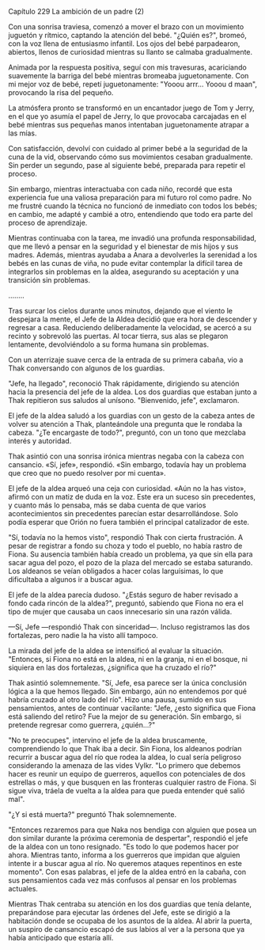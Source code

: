 
Capítulo 229 La ambición de un padre (2)

Con una sonrisa traviesa, comenzó a mover el brazo con un movimiento juguetón y rítmico, captando la atención del bebé. "¿Quién es?", bromeó, con la voz llena de entusiasmo infantil. Los ojos del bebé parpadearon, abiertos, llenos de curiosidad mientras su llanto se calmaba gradualmente.

Animada por la respuesta positiva, seguí con mis travesuras, acariciando suavemente la barriga del bebé mientras bromeaba juguetonamente. Con mi mejor voz de bebé, repetí juguetonamente: "Yooou arrr... Yooou d maan", provocando la risa del pequeño.

La atmósfera pronto se transformó en un encantador juego de Tom y Jerry, en el que yo asumía el papel de Jerry, lo que provocaba carcajadas en el bebé mientras sus pequeñas manos intentaban juguetonamente atrapar a las mías.

Con satisfacción, devolví con cuidado al primer bebé a la seguridad de la cuna de la vid, observando cómo sus movimientos cesaban gradualmente. Sin perder un segundo, pase al siguiente bebé, preparada para repetir el proceso.

Sin embargo, mientras interactuaba con cada niño, recordé que esta experiencia fue una valiosa preparación para mi futuro rol como padre. No me frustré cuando la técnica no funcionó de inmediato con todos los bebés; en cambio, me adapté y cambié a otro, entendiendo que todo era parte del proceso de aprendizaje.

Mientras continuaba con la tarea, me invadió una profunda responsabilidad, que me llevó a pensar en la seguridad y el bienestar de mis hijos y sus madres. Además, mientras ayudaba a Anara a devolverles la serenidad a los bebés en las cunas de viña, no pude evitar contemplar la difícil tarea de integrarlos sin problemas en la aldea, asegurando su aceptación y una transición sin problemas.

….....

Tras surcar los cielos durante unos minutos, dejando que el viento le despejara la mente, el Jefe de la Aldea decidió que era hora de descender y regresar a casa. Reduciendo deliberadamente la velocidad, se acercó a su recinto y sobrevoló las puertas. Al tocar tierra, sus alas se plegaron lentamente, devolviéndolo a su forma humana sin problemas.

Con un aterrizaje suave cerca de la entrada de su primera cabaña, vio a Thak conversando con algunos de los guardias.

"Jefe, ha llegado", reconoció Thak rápidamente, dirigiendo su atención hacia la presencia del jefe de la aldea. Los dos guardias que estaban junto a Thak repitieron sus saludos al unísono. "Bienvenido, jefe", exclamaron.

El jefe de la aldea saludó a los guardias con un gesto de la cabeza antes de volver su atención a Thak, planteándole una pregunta que le rondaba la cabeza. "¿Te encargaste de todo?", preguntó, con un tono que mezclaba interés y autoridad.

Thak asintió con una sonrisa irónica mientras negaba con la cabeza con cansancio. «Sí, jefe», respondió. «Sin embargo, todavía hay un problema que creo que no puedo resolver por mi cuenta».

El jefe de la aldea arqueó una ceja con curiosidad. «Aún no la has visto», afirmó con un matiz de duda en la voz. Este era un suceso sin precedentes, y cuanto más lo pensaba, más se daba cuenta de que varios acontecimientos sin precedentes parecían estar desarrollándose. Solo podía esperar que Orión no fuera también el principal catalizador de este.

"Sí, todavía no la hemos visto", respondió Thak con cierta frustración. A pesar de registrar a fondo su choza y todo el pueblo, no había rastro de Fiona. Su ausencia también había creado un problema, ya que sin ella para sacar agua del pozo, el pozo de la plaza del mercado se estaba saturando. Los aldeanos se veían obligados a hacer colas larguísimas, lo que dificultaba a algunos ir a buscar agua.

El jefe de la aldea parecía dudoso. "¿Estás seguro de haber revisado a fondo cada rincón de la aldea?", preguntó, sabiendo que Fiona no era el tipo de mujer que causaba un caos innecesario sin una razón válida.

—Sí, Jefe —respondió Thak con sinceridad—. Incluso registramos las dos fortalezas, pero nadie la ha visto allí tampoco.

La mirada del jefe de la aldea se intensificó al evaluar la situación. "Entonces, si Fiona no está en la aldea, ni en la granja, ni en el bosque, ni siquiera en las dos fortalezas, ¿significa que ha cruzado el río?"

Thak asintió solemnemente. "Sí, Jefe, esa parece ser la única conclusión lógica a la que hemos llegado. Sin embargo, aún no entendemos por qué habría cruzado al otro lado del río". Hizo una pausa, sumido en sus pensamientos, antes de continuar vacilante: "Jefe, ¿esto significa que Fiona está saliendo del retiro? Fue la mejor de su generación. Sin embargo, si pretende regresar como guerrera, ¿quién...?"

"No te preocupes", intervino el jefe de la aldea bruscamente, comprendiendo lo que Thak iba a decir. Sin Fiona, los aldeanos podrían recurrir a buscar agua del río que rodea la aldea, lo cual sería peligroso considerando la amenaza de las vides Vylkr. "Lo primero que debemos hacer es reunir un equipo de guerreros, aquellos con potenciales de dos estrellas o más, y que busquen en las fronteras cualquier rastro de Fiona. Si sigue viva, tráela de vuelta a la aldea para que pueda entender qué salió mal".

"¿Y si está muerta?" preguntó Thak solemnemente.

"Entonces rezaremos para que Naka nos bendiga con alguien que posea un don similar durante la próxima ceremonia de despertar", respondió el jefe de la aldea con un tono resignado. "Es todo lo que podemos hacer por ahora. Mientras tanto, informa a los guerreros que impidan que alguien intente ir a buscar agua al río. No queremos ataques repentinos en este momento". Con esas palabras, el jefe de la aldea entró en la cabaña, con sus pensamientos cada vez más confusos al pensar en los problemas actuales.

Mientras Thak centraba su atención en los dos guardias que tenía delante, preparándose para ejecutar las órdenes del Jefe, este se dirigió a la habitación donde se ocupaba de los asuntos de la aldea. Al abrir la puerta, un suspiro de cansancio escapó de sus labios al ver a la persona que ya había anticipado que estaría allí.